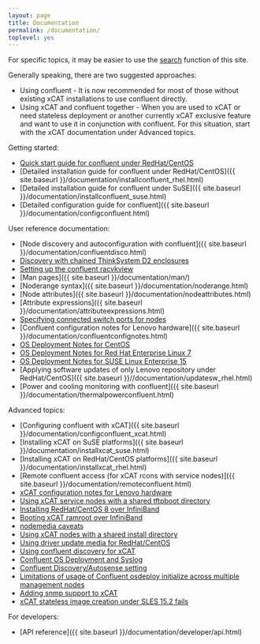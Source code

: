 ```yaml
---
layout: page
title: Documentation
permalink: /documentation/
toplevel: yes
---
```


For specific topics, it may be easier to use the [search]({{site.baseurl}}/search.html) function of this site.

Generally speaking, there are two suggested approaches:
* Using confluent - It is now recommended for most of those without existing xCAT installations to use confluent directly.
* Using xCAT and confluent together - When you are used to xCAT or need stateless deployment or another currently xCAT exclusive feature and want to use it in conjunction with confluent.  For this situation, start with the xCAT documentation under Advanced topics.

Getting started:
* [Quick start guide for confluent under RedHat/CentOS]({{site.baseurl}}/documentation/confluentquickstart_el8.html)
* [Detailed installation guide for confluent under RedHat/CentOS]({{ site.baseurl }}/documentation/installconfluent_rhel.html)
* [Detailed installation guide for confluent under SuSE]({{ site.baseurl }}/documentation/installconfluent_suse.html)
* [Detailed configuration guide for confluent]({{ site.baseurl }}/documentation/configconfluent.html)

User reference documentation:

* [Node discovery and autoconfiguration with confluent]({{ site.baseurl }}/documentation/confluentdisco.html)
* [Discovery with chained ThinkSystem D2 enclosures]({{site.baseurl}}/documentation/chainedsmmdiscovery.html)
* [Setting up the confluent racvkview]({{site.baseurl}}/documentation/confluentrackview.html)
* [Man pages]({{ site.baseurl }}/documentation/man/)
* [Noderange syntax]({{ site.baseurl }}/documentation/noderange.html)
* [Node attributes]({{ site.baseurl }}/documentation/nodeattributes.html)
* [Attribute expressions]({{ site.baseurl }}/documentation/attributeexpressions.html)
* [Specifying connected switch ports for nodes]({{site.baseurl}}/documentation/switchportattribs.html)
* [Confluent configuration notes for Lenovo hardware]({{ site.baseurl }}/documentation/confluentconfignotes.html)
* [OS Deployment Notes for CentOS]({{site.baseurl}}/documentation/centosdeploy.html)
* [OS Deployment Notes for Red Hat Enterprise Linux 7]({{site.baseurl}}/documentation/el7deploy.html)
* [OS Deployment Notes for SUSE Linux Enterprise 15]({{site.baseurl}}/documentation/suse15deploy.html)
* [Applying software updates of only Lenovo repository under RedHat/CentOS]({{ site.baseurl }}//documentation/updatesw_rhel.html)
* [Power and cooling monitoring with confluent]({{ site.baseurl }}/documentation/thermalpowerconfluent.html)

Advanced topics:

* [Configuring confluent with xCAT]({{ site.baseurl }}/documentation/configconfluent_xcat.html)
* [Installing xCAT on SuSE platforms]({{ site.baseurl }}/documentation/installxcat_suse.html)
* [Installing xCAT on RedHat/CentOS platforms]({{ site.baseurl }}/documentation/installxcat_rhel.html)
* [Remote confluent access (for xCAT rcons with service nodes)]({{ site.baseurl }}/documentation/remoteconfluent.html)
* [xCAT configuration notes for Lenovo hardware]({{site.baseurl}}/documentation/xcatconfignotes.html)
* [Using xCAT service nodes with a shared tftpboot directory]({{site.baseurl}}/documentation/sharedtftpnotes.html)
* [Installing RedHat/CentOS 8 over InfiniBand]({{site.baseurl}}/documentation/el8ibinstall.html)
* [Booting xCAT ramroot over InfiniBand]({{site.baseurl}}/documentation/xcatramrootibboot.html)
* [nodemedia caveats]({{site.baseurl}}/documentation/nodemedia_caveats.html)
* [Using xCAT nodes with a shared install directory]({{site.baseurl}}/documentation/sharedinstallnotes.html)
* [Using driver update media for RedHat/CentOS]({{site.baseurl}}/documentation/driverupdatemedia.html)
* [Using confluent discovery for xCAT]({{site.baseurl}}/documentation/confluenttoxcat.html)
* [Confluent OS Deployment and Syslog]({{site.baseurl}}/documentation/confluentosdeployment.html)
* [Confluent Discovery/Autosense setting]({{site.baseurl}}/documentation/confluentdiscoverysetting.html)
* [Limitations of usage of Confluent osdeploy initialize across multiple management nodes]({{site.baseurl}}/documentation/confluentlimitationsosdeploy.html)
* [Adding snmp support to xCAT]({{site.baseurl}}/documentation/xcataddingsnmp.html)
* [xCAT stateless image creation under SLES 15.2 fails]({{site.baseurl}}/documentation/xcatstatelessimagesles152.html)

For developers:

* [API reference]({{ site.baseurl }}/documentation/developer/api.html)
